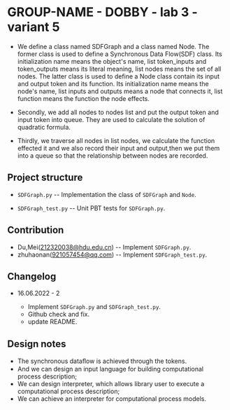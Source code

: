# GROUP-NAME - DOBBY - lab 3 - variant 5

- We define a class named SDFGraph and a class named Node.
The former class is used to define a Synchronous Data Flow(SDF) class.
Its initialization name means the object's name,
list token_inputs and token_outputs means its literal meaning,
list nodes means the set of all nodes.
The latter class is used to define a Node class contain its input and output token and its function.
Its initialization name means the node's name,
list inputs and outputs means a node that connects it,
list function means the function the node effects.

- Secondly, we add all nodes to nodes list and  put the output token and input token into queue.
They are used to calculate the solution of quadratic formula.

- Thirdly, we traverse all nodes in list nodes, we calculate the function effected it and we also record their input and output,then we put them into a queue so that the relationship between nodes are recorded.

## Project structure

- `SDFGraph.py` -- Implementation the class of `SDFGraph` and `Node`.

- `SDFGraph_test.py` -- Unit PBT tests for `SDFGraph.py`.

## Contribution

- Du,Mei(212320038@hdu.edu.cn) -- Implement `SDFGraph.py`.
- zhuhaonan(921057454@qq.com) -- Implement `SDFGraph_test.py`.

## Changelog

- 16.06.2022 - 2

  - Implement `SDFGraph.py` and `SDFGraph_test.py`.
  - Github check and fix.
  - update README.

## Design notes

- The synchronous dataﬂow is achieved through the tokens.
- And we can design an input language for building computational process description;
- We can design interpreter, which allows library user to execute a computational process description;
- We can achieve an interpreter for computational process models.

